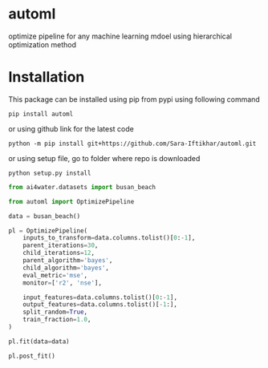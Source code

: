 # automl

optimize pipeline for any machine learning mdoel using hierarchical optimization method

# Installation

This package can be installed using pip from pypi using following command

    pip install automl
    
or using github link for the latest code

	python -m pip install git+https://github.com/Sara-Iftikhar/automl.git

or using setup file, go to folder where repo is downloaded

    python setup.py install

```python
from ai4water.datasets import busan_beach

from automl import OptimizePipeline

data = busan_beach()

pl = OptimizePipeline(
    inputs_to_transform=data.columns.tolist()[0:-1],
    parent_iterations=30,
    child_iterations=12,
    parent_algorithm='bayes',
    child_algorithm='bayes',
    eval_metric='mse',
    monitor=['r2', 'nse'],

    input_features=data.columns.tolist()[0:-1],
    output_features=data.columns.tolist()[-1:],
    split_random=True,
    train_fraction=1.0,
)

pl.fit(data=data)

pl.post_fit()
```